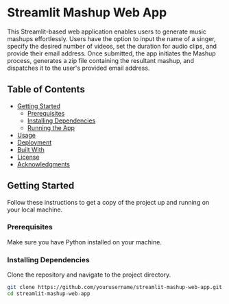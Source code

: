 # Streamlit Mashup Web App

This Streamlit-based web application enables users to generate music mashups effortlessly. Users have the option to input the name of a singer, specify the desired number of videos, set the duration for audio clips, and provide their email address. Once submitted, the app initiates the Mashup process, generates a zip file containing the resultant mashup, and dispatches it to the user's provided email address.

## Table of Contents

- [Getting Started](#getting-started)
  - [Prerequisites](#prerequisites)
  - [Installing Dependencies](#installing-dependencies)
  - [Running the App](#running-the-app)
- [Usage](#usage)
- [Deployment](#deployment)
- [Built With](#built-with)
- [License](#license)
- [Acknowledgments](#acknowledgments)

## Getting Started

Follow these instructions to get a copy of the project up and running on your local machine.

### Prerequisites

Make sure you have Python installed on your machine.

### Installing Dependencies

Clone the repository and navigate to the project directory.

```bash
git clone https://github.com/yourusername/streamlit-mashup-web-app.git
cd streamlit-mashup-web-app
